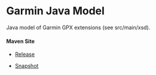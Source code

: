 # Garmin Java Model

Java model of Garmin GPX extensions (see src/main/xsd).

#### Maven Site

- [Release](https://bremersee.github.io/garmin-model/index.html)

- [Snapshot](https://nexus.bremersee.org/repository/maven-sites/garmin-model/1.0.3-SNAPSHOT/index.html)
